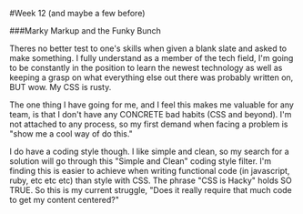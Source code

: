 #Week 12 (and maybe a few before)

###Marky Markup and the Funky Bunch

Theres no better test to one's skills when given a blank slate and asked to make something.
I fully understand as a member of the tech field, I'm going to be constantly in the
position to learn the newest technology as well as keeping a grasp on what everything
else out there was probably written on, BUT wow.  My CSS is rusty.  

The one thing I have going for me, and I feel this makes me valuable for any team, is
that I don't have any CONCRETE bad habits (CSS and beyond).  I'm not attached to any process,
so my first demand when facing a problem is "show me a cool way of do this."

I do have a coding style though.  I like simple and clean, so my search for a solution will
go through this "Simple and Clean" coding style filter.  I'm finding this is easier to achieve when writing functional
code (in javascript, ruby, etc etc etc) than style with CSS.  The phrase "CSS is Hacky" holds SO TRUE.
So this is my current struggle, "Does it really require that much code to get my content centered?"
